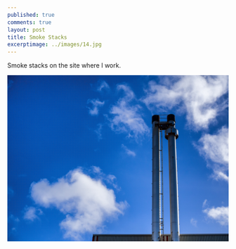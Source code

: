 ```yaml
---
published: true
comments: true
layout: post
title: Smoke Stacks
excerptimage: ../images/14.jpg
---
```


Smoke stacks on the site where I work. 


[![Image 14/365	25mm	f/4.5	ISO200	1/3200s](../images/14.jpg)](https://www.flickr.com/gp/tmadhavan/6v650G)